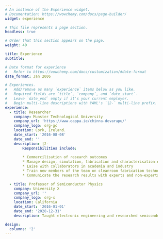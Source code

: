 ```yaml
---
# An instance of the Experience widget.
# Documentation: https://wowchemy.com/docs/page-builder/
widget: experience

# This file represents a page section.
headless: true

# Order that this section appears on the page.
weight: 40

title: Experience
subtitle:

# Date format for experience
#   Refer to https://wowchemy.com/docs/customization/#date-format
date_format: Jan 2006

# Experiences.
#   Add/remove as many `experience` items below as you like.
#   Required fields are `title`, `company`, and `date_start`.
#   Leave `date_end` empty if it's your current employer.
#   Begin multi-line descriptions with YAML's `|2-` multi-line prefix.
experience:
  - title: Researcher 
    company: Munster Technological University 
    company_url: 'https://www.cappa.ie/chinna-devarapu/'
    company_logo: org-gc
    location: Cork, Ireland.
    date_start: '2016-08-08'
    date_end: ''
    description: |2-
        Responsibilities include:
        
        * Commercilisation of research outcomes
        * Manage design, simulation, fabrication and characterisation of photonic devices
        * Laise with collaborators in academia and industry
        * Train new members of the team on cleanroom fabrication technologies
        * Communicate the research results with experts and non-experts 

  - title: Professor of Semiconductor Physics
    company: University X
    company_url: ''
    company_logo: org-x
    location: California
    date_start: '2016-01-01'
    date_end: '2020-12-31'
    description: Taught electronic engineering and researched semiconductor physics.

design:
  columns: '2'
---
```

